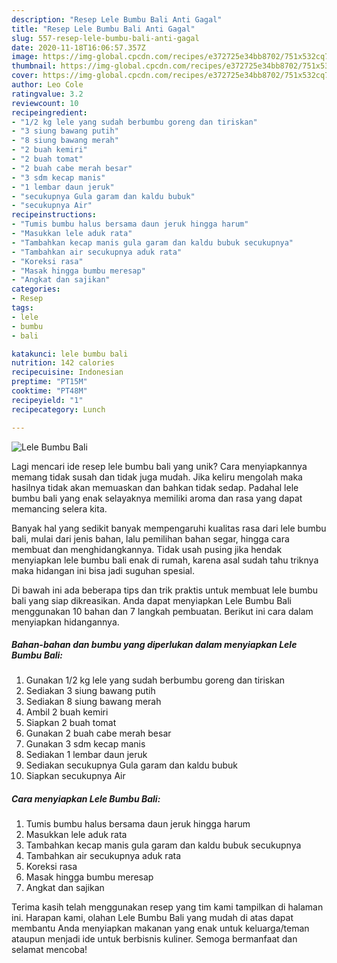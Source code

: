 ```yaml
---
description: "Resep Lele Bumbu Bali Anti Gagal"
title: "Resep Lele Bumbu Bali Anti Gagal"
slug: 557-resep-lele-bumbu-bali-anti-gagal
date: 2020-11-18T16:06:57.357Z
image: https://img-global.cpcdn.com/recipes/e372725e34bb8702/751x532cq70/lele-bumbu-bali-foto-resep-utama.jpg
thumbnail: https://img-global.cpcdn.com/recipes/e372725e34bb8702/751x532cq70/lele-bumbu-bali-foto-resep-utama.jpg
cover: https://img-global.cpcdn.com/recipes/e372725e34bb8702/751x532cq70/lele-bumbu-bali-foto-resep-utama.jpg
author: Leo Cole
ratingvalue: 3.2
reviewcount: 10
recipeingredient:
- "1/2 kg lele yang sudah berbumbu goreng dan tiriskan"
- "3 siung bawang putih"
- "8 siung bawang merah"
- "2 buah kemiri"
- "2 buah tomat"
- "2 buah cabe merah besar"
- "3 sdm kecap manis"
- "1 lembar daun jeruk"
- "secukupnya Gula garam dan kaldu bubuk"
- "secukupnya Air"
recipeinstructions:
- "Tumis bumbu halus bersama daun jeruk hingga harum"
- "Masukkan lele aduk rata"
- "Tambahkan kecap manis gula garam dan kaldu bubuk secukupnya"
- "Tambahkan air secukupnya aduk rata"
- "Koreksi rasa"
- "Masak hingga bumbu meresap"
- "Angkat dan sajikan"
categories:
- Resep
tags:
- lele
- bumbu
- bali

katakunci: lele bumbu bali 
nutrition: 142 calories
recipecuisine: Indonesian
preptime: "PT15M"
cooktime: "PT48M"
recipeyield: "1"
recipecategory: Lunch

---
```



![Lele Bumbu Bali](https://img-global.cpcdn.com/recipes/e372725e34bb8702/751x532cq70/lele-bumbu-bali-foto-resep-utama.jpg)

Lagi mencari ide resep lele bumbu bali yang unik? Cara menyiapkannya memang tidak susah dan tidak juga mudah. Jika keliru mengolah maka hasilnya tidak akan memuaskan dan bahkan tidak sedap. Padahal lele bumbu bali yang enak selayaknya memiliki aroma dan rasa yang dapat memancing selera kita.

Banyak hal yang sedikit banyak mempengaruhi kualitas rasa dari lele bumbu bali, mulai dari jenis bahan, lalu pemilihan bahan segar, hingga cara membuat dan menghidangkannya. Tidak usah pusing jika hendak menyiapkan lele bumbu bali enak di rumah, karena asal sudah tahu triknya maka hidangan ini bisa jadi suguhan spesial.




Di bawah ini ada beberapa tips dan trik praktis untuk membuat lele bumbu bali yang siap dikreasikan. Anda dapat menyiapkan Lele Bumbu Bali menggunakan 10 bahan dan 7 langkah pembuatan. Berikut ini cara dalam menyiapkan hidangannya.

<!--inarticleads1-->

##### Bahan-bahan dan bumbu yang diperlukan dalam menyiapkan Lele Bumbu Bali:

1. Gunakan 1/2 kg lele yang sudah berbumbu goreng dan tiriskan
1. Sediakan 3 siung bawang putih
1. Sediakan 8 siung bawang merah
1. Ambil 2 buah kemiri
1. Siapkan 2 buah tomat
1. Gunakan 2 buah cabe merah besar
1. Gunakan 3 sdm kecap manis
1. Sediakan 1 lembar daun jeruk
1. Sediakan secukupnya Gula garam dan kaldu bubuk
1. Siapkan secukupnya Air




<!--inarticleads2-->

##### Cara menyiapkan Lele Bumbu Bali:

1. Tumis bumbu halus bersama daun jeruk hingga harum
1. Masukkan lele aduk rata
1. Tambahkan kecap manis gula garam dan kaldu bubuk secukupnya
1. Tambahkan air secukupnya aduk rata
1. Koreksi rasa
1. Masak hingga bumbu meresap
1. Angkat dan sajikan




Terima kasih telah menggunakan resep yang tim kami tampilkan di halaman ini. Harapan kami, olahan Lele Bumbu Bali yang mudah di atas dapat membantu Anda menyiapkan makanan yang enak untuk keluarga/teman ataupun menjadi ide untuk berbisnis kuliner. Semoga bermanfaat dan selamat mencoba!
